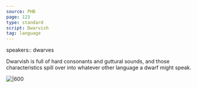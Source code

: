 ```yaml
---
source: PHB
page: 123
type: standard
script: Dwarvish
tag: language
---
```


speakers:: dwarves

Dwarvish is full of hard consonants and guttural sounds, and those characteristics spill over into whatever other language a dwarf might speak.

![|600]()